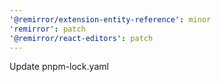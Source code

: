```yaml
---
'@remirror/extension-entity-reference': minor
'remirror': patch
'@remirror/react-editors': patch
---
```


Update pnpm-lock.yaml
